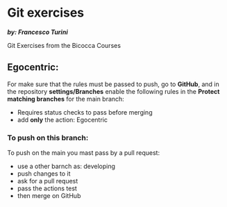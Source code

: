 # Git exercises
***by: Francesco Turini***

Git Exercises from the Bicocca Courses

## Egocentric:
For make sure that the rules must be passed to push, go to **GitHub**, and in the repository **settings/Branches** enable the following rules in the **Protect matching branches** for the main branch:
- Requires status checks to pass before merging
- add **only** the action: Egocentric

### To push on this branch:
To push on the main you mast pass by a pull request:
- use a other barnch as: developing
- push changes to it
- ask for a pull request
- pass the actions test
- then merge on GitHub
